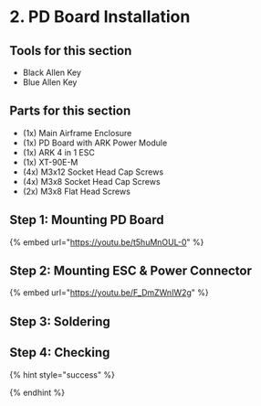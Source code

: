 # 2. PD Board Installation

## Tools for this section

* Black Allen Key
* Blue Allen Key

## Parts for this section

* (1x) Main Airframe Enclosure
* (1x) PD Board with ARK Power Module
* (1x) ARK 4 in 1 ESC
* (1x) XT-90E-M
* (4x) M3x12 Socket Head Cap Screws
* (4x) M3x8 Socket Head Cap Screws
* (2x) M3x8 Flat Head Screws







## Step 1: Mounting PD Board



{% embed url="https://youtu.be/t5huMnOUL-0" %}





## Step 2: Mounting ESC & Power Connector

{% embed url="https://youtu.be/F_DmZWnIW2g" %}

## Step 3: Soldering

## Step 4: Checking&#x20;





{% hint style="success" %}

{% endhint %}
